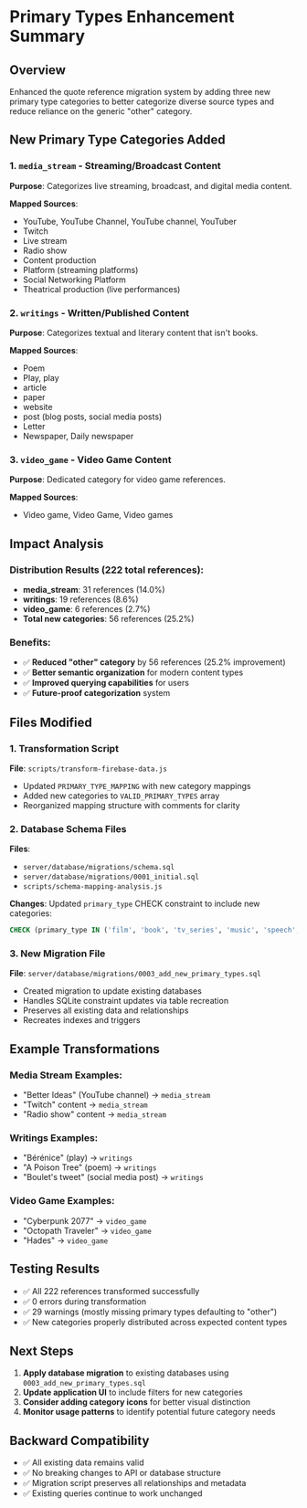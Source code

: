 # Primary Types Enhancement Summary

## Overview
Enhanced the quote reference migration system by adding three new primary type categories to better categorize diverse source types and reduce reliance on the generic "other" category.

## New Primary Type Categories Added

### 1. `media_stream` - Streaming/Broadcast Content
**Purpose**: Categorizes live streaming, broadcast, and digital media content.

**Mapped Sources**:
- YouTube, YouTube Channel, YouTube channel, YouTuber
- Twitch
- Live stream
- Radio show
- Content production
- Platform (streaming platforms)
- Social Networking Platform
- Theatrical production (live performances)

### 2. `writings` - Written/Published Content
**Purpose**: Categorizes textual and literary content that isn't books.

**Mapped Sources**:
- Poem
- Play, play
- article
- paper
- website
- post (blog posts, social media posts)
- Letter
- Newspaper, Daily newspaper

### 3. `video_game` - Video Game Content
**Purpose**: Dedicated category for video game references.

**Mapped Sources**:
- Video game, Video Game, Video games

## Impact Analysis

### Distribution Results (222 total references):
- **media_stream**: 31 references (14.0%)
- **writings**: 19 references (8.6%)
- **video_game**: 6 references (2.7%)
- **Total new categories**: 56 references (25.2%)

### Benefits:
- ✅ **Reduced "other" category** by 56 references (25.2% improvement)
- ✅ **Better semantic organization** for modern content types
- ✅ **Improved querying capabilities** for users
- ✅ **Future-proof categorization** system

## Files Modified

### 1. Transformation Script
**File**: `scripts/transform-firebase-data.js`
- Updated `PRIMARY_TYPE_MAPPING` with new category mappings
- Added new categories to `VALID_PRIMARY_TYPES` array
- Reorganized mapping structure with comments for clarity

### 2. Database Schema Files
**Files**: 
- `server/database/migrations/schema.sql`
- `server/database/migrations/0001_initial.sql`
- `scripts/schema-mapping-analysis.js`

**Changes**: Updated `primary_type` CHECK constraint to include new categories:
```sql
CHECK (primary_type IN ('film', 'book', 'tv_series', 'music', 'speech', 'podcast', 'interview', 'documentary', 'media_stream', 'writings', 'video_game', 'other'))
```

### 3. New Migration File
**File**: `server/database/migrations/0003_add_new_primary_types.sql`
- Created migration to update existing databases
- Handles SQLite constraint updates via table recreation
- Preserves all existing data and relationships
- Recreates indexes and triggers

## Example Transformations

### Media Stream Examples:
- "Better Ideas" (YouTube channel) → `media_stream`
- "Twitch" content → `media_stream`
- "Radio show" content → `media_stream`

### Writings Examples:
- "Bérénice" (play) → `writings`
- "A Poison Tree" (poem) → `writings`
- "Boulet's tweet" (social media post) → `writings`

### Video Game Examples:
- "Cyberpunk 2077" → `video_game`
- "Octopath Traveler" → `video_game`
- "Hades" → `video_game`

## Testing Results
- ✅ All 222 references transformed successfully
- ✅ 0 errors during transformation
- ✅ 29 warnings (mostly missing primary types defaulting to "other")
- ✅ New categories properly distributed across expected content types

## Next Steps
1. **Apply database migration** to existing databases using `0003_add_new_primary_types.sql`
2. **Update application UI** to include filters for new categories
3. **Consider adding category icons** for better visual distinction
4. **Monitor usage patterns** to identify potential future category needs

## Backward Compatibility
- ✅ All existing data remains valid
- ✅ No breaking changes to API or database structure
- ✅ Migration script preserves all relationships and metadata
- ✅ Existing queries continue to work unchanged

